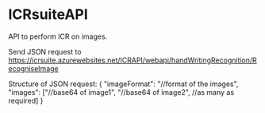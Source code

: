 # ICRsuiteAPI
API to perform ICR on images.

Send JSON request to https://icrsuite.azurewebsites.net/ICRAPI/webapi/handWritingRecognition/RecogniseImage

Structure of JSON request:
{
  "imageFormat": "//format of the images",
  "images": ["//base64 of image1", "//base64 of image2", //as many as required]
}
